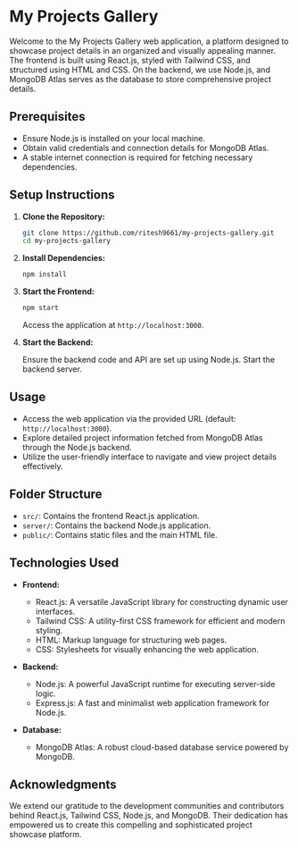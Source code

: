 # My Projects Gallery

Welcome to the My Projects Gallery web application, a platform designed to showcase project details in an organized and visually appealing manner. The frontend is built using React.js, styled with Tailwind CSS, and structured using HTML and CSS. On the backend, we use Node.js, and MongoDB Atlas serves as the database to store comprehensive project details.

## Prerequisites

- Ensure Node.js is installed on your local machine.
- Obtain valid credentials and connection details for MongoDB Atlas.
- A stable internet connection is required for fetching necessary dependencies.

## Setup Instructions

1. **Clone the Repository:**

    ```bash
    git clone https://github.com/ritesh9661/my-projects-gallery.git
    cd my-projects-gallery
    ```

2. **Install Dependencies:**

    ```bash
    npm install
    ```

3. **Start the Frontend:**

    ```bash
    npm start
    ```

    Access the application at `http://localhost:3000`.

4. **Start the Backend:**

    Ensure the backend code and API are set up using Node.js. Start the backend server.

## Usage

- Access the web application via the provided URL (default: `http://localhost:3000`).
- Explore detailed project information fetched from MongoDB Atlas through the Node.js backend.
- Utilize the user-friendly interface to navigate and view project details effectively.

## Folder Structure

- `src/`: Contains the frontend React.js application.
- `server/`: Contains the backend Node.js application.
- `public/`: Contains static files and the main HTML file.

## Technologies Used

- **Frontend:**
  - React.js: A versatile JavaScript library for constructing dynamic user interfaces.
  - Tailwind CSS: A utility-first CSS framework for efficient and modern styling.
  - HTML: Markup language for structuring web pages.
  - CSS: Stylesheets for visually enhancing the web application.

- **Backend:**
  - Node.js: A powerful JavaScript runtime for executing server-side logic.
  - Express.js: A fast and minimalist web application framework for Node.js.

- **Database:**
  - MongoDB Atlas: A robust cloud-based database service powered by MongoDB.

## Acknowledgments

We extend our gratitude to the development communities and contributors behind React.js, Tailwind CSS, Node.js, and MongoDB. Their dedication has empowered us to create this compelling and sophisticated project showcase platform.

